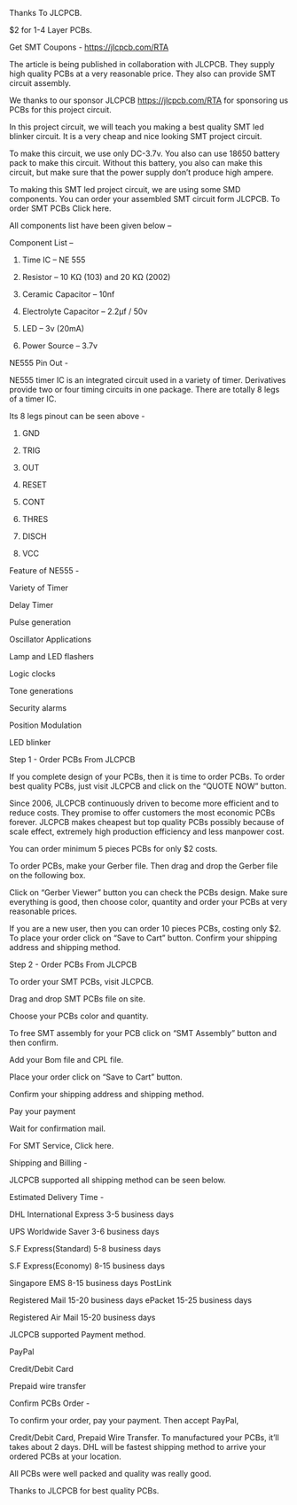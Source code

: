 Thanks To JLCPCB.

$2 for 1-4 Layer PCBs.

Get SMT Coupons - https://jlcpcb.com/RTA


The article is being published in collaboration with JLCPCB. They supply high quality PCBs at a very reasonable price. They also can provide SMT circuit assembly.

We thanks to our sponsor JLCPCB https://jlcpcb.com/RTA for sponsoring us PCBs for this project circuit.


In this project circuit, we will teach you making a best quality SMT led blinker circuit. It is a very cheap and nice looking SMT project circuit.


To make this circuit, we use only DC-3.7v. You also can use 18650 battery pack to make this circuit. Without this battery, you also can make this circuit, but make sure that the power supply don’t produce high ampere.


To making this SMT led project circuit, we are using some SMD components. You can order your assembled SMT circuit form JLCPCB. To order SMT PCBs Click here.


All components list have been given below –

Component List –

1. Time IC – NE 555

2. Resistor – 10 KΩ (103) and 20 KΩ (2002)

3. Ceramic Capacitor – 10nf

4. Electrolyte Capacitor – 2.2µf / 50v

5. LED – 3v (20mA)

6. Power Source – 3.7v


NE555 Pin Out - 

NE555 timer IC is an integrated circuit used in a variety of timer. Derivatives provide two or four timing circuits in one package. There are totally 8 legs of a timer IC.

Its 8 legs pinout can be seen above -

1. GND

2. TRIG

3. OUT

4. RESET

5. CONT

6. THRES

7. DISCH

8. VCC

Feature of NE555 - 

 Variety of Timer
 
 Delay Timer
 
 Pulse generation
 
 Oscillator Applications
 
 Lamp and LED flashers
 
 Logic clocks
 
 Tone generations
 
 Security alarms
 
 Position Modulation
 
 LED blinker
 
Step 1 - Order PCBs From JLCPCB

If you complete design of your PCBs, then it is time to order PCBs. To order best quality PCBs, just visit JLCPCB and click on the “QUOTE NOW” button.

Since 2006, JLCPCB continuously driven to become more efficient and to reduce costs. They promise to offer customers the most economic PCBs forever. JLCPCB makes cheapest but top quality PCBs possibly because of scale effect, extremely high production efficiency and less manpower cost.

You can order minimum 5 pieces PCBs for only $2 costs.

To order PCBs, make your Gerber file. Then drag and drop the Gerber file on the following box.

Click on “Gerber Viewer” button you can check the PCBs design. Make sure everything is good, then choose color, quantity and order your PCBs at very reasonable prices.

If you are a new user, then you can order 10 pieces PCBs, costing only $2. To place your order click on “Save to Cart” button. Confirm your shipping address and shipping method.

Step 2 - Order PCBs From JLCPCB

To order your SMT PCBs, visit JLCPCB.


 Drag and drop SMT PCBs file on site.
 
 Choose your PCBs color and quantity.
 
 To free SMT assembly for your PCB click on “SMT Assembly” button and then confirm.
 
 Add your Bom file and CPL file.
 
 Place your order click on “Save to Cart” button.
 
 Confirm your shipping address and shipping method.
 
 Pay your payment
 
 Wait for confirmation mail.
 
 For SMT Service, Click here.
 
 
 Shipping and Billing - 
 
 JLCPCB supported all shipping method can be seen below.

Estimated Delivery Time -

DHL International Express 3-5 business days

UPS Worldwide Saver 3-6 business days

S.F Express(Standard) 5-8 business days

S.F Express(Economy) 8-15 business days

Singapore EMS 8-15 business days PostLink

Registered Mail 15-20 business days ePacket 15-25 business days

Registered Air Mail 15-20 business days


JLCPCB supported Payment method.

PayPal

Credit/Debit Card

Prepaid wire transfer


Confirm PCBs Order - 

To confirm your order, pay your payment. Then accept PayPal,

Credit/Debit Card, Prepaid Wire Transfer. To manufactured your PCBs, it’ll takes about 2 days. DHL will be fastest shipping method to arrive your ordered PCBs at your location.

All PCBs were well packed and quality was really good.

Thanks to JLCPCB for best quality PCBs.
